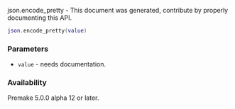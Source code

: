json.encode_pretty - This document was generated, contribute by properly documenting this API.

```lua
json.encode_pretty(value)
```

### Parameters ###

* `value` - needs documentation.

### Availability ###

Premake 5.0.0 alpha 12 or later.

